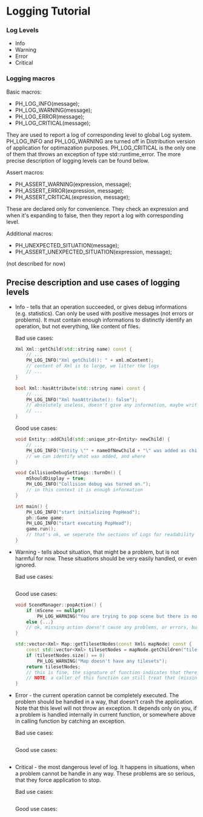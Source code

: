 # Logging Tutorial

### Log Levels
- Info
- Warning
- Error
- Critical

### Logging macros

Basic macros:
- PH_LOG_INFO(message);
- PH_LOG_WARNING(message);
- PH_LOG_ERROR(message);
- PH_LOG_CRITICAL(message);

They are used to report a log of corresponding level to global Log system. PH_LOG_INFO and PH_LOG_WARNING are turned off in Distribution version of application for optimazation purposes. PH_LOG_CRITICAL is the only one of them that throws an exception of type std::runtime_error. The more precise description of logging levels can be found below.

Assert macros:
- PH_ASSERT_WARNING(expression, message);
- PH_ASSERT_ERROR(expression, message);
- PH_ASSERT_CRITICAL(expression, message);

These are declared only for convenience. They check an expression and when it's expanding to false, then they report a log with corresponding level.

Additional macros:
- PH_UNEXPECTED_SITUATION(message);
- PH_ASSERT_UNEXPECTED_SITUATION(expression, message);

(not described for now)

## Precise description and use cases of logging levels
- Info - tells that an operation succeeded, or gives debug informations (e.g. statistics). Can only be used with positive messages (not errors or problems). It must contain enough informations to distinctly identify an operation, but not everything, like content of files.
	
    Bad use cases:
	```cpp
    Xml Xml::getChild(std::string name) const {
        // ...
        PH_LOG_INFO("Xml getChild(): " + xml.mContent);  
        // content of Xml is to large, we litter the logs
        // ...
    }
    
    bool Xml::hasAttribute(std::string name) const {
        // ...
        PH_LOG_INFO("Xml hasAttribute(): false");
        // absolutely useless, doesn't give any information, maybe write tag's and attibute's names?
        // ...
    }
    ```
	Good use cases:
	```cpp
    void Entity::addChild(std::unique_ptr<Entity> newChild) {
        // ...
        PH_LOG_INFO("Entity \"" + nameOfNewChild + "\" was added as child of the \"" + mName + "\"");
        // we can identify what was added, and where
    }

    void CollisionDebugSettings::turnOn() {
        mShouldDisplay = true;
        PH_LOG_INFO("Collision debug was turned on.");
        // in this context it is enough information
    }
    
    int main() {
        PH_LOG_INFO("start initializing PopHead");
        ph::Game game;
        PH_LOG_INFO("start executing PopHead");
        game.run();
        // that's ok, we seperate the sections of Logs for readability
    }
    ```

- Warning - tells about situation, that might be a problem, but is not harmful for now. These situations should be very easily handled, or even ignored.
	
    Bad use cases:
	```cpp
    ```
	Good use cases:
	```cpp
    void SceneManager::popAction() {
        if (mScene == nullptr)
            PH_LOG_WARNING("You are trying to pop scene but there is no scene to pop.");
        else {...}
        // ok, missing action doesn't cause any problems, or errors, but it's not good idea to call this function for no reason
    }

    std::vector<Xml> Map::getTilesetNodes(const Xml& mapNode) const {
        const std::vector<Xml> tilesetNodes = mapNode.getChildren("tileset");
        if (tilesetNodes.size() == 0)
            PH_LOG_WARNING("Map doesn't have any tilesets");
        return tilesetNodes;
        // this is fine, the signature of function indicates that there SHOULD be some tileset nodes, but that's not a problem, if there aren't any
        // NOTE: a caller of this function can still treat that (missing tilesets) as serious problem, and use Error, or even Critical, but in this exact context it would be too much of assumption
    }
    ```

- Error - the current operation cannot be completely executed. The problem should be handled in a way, that doesn't crash the application. Note that this level will not throw an exception. It depends only on you, if a problem is handled internally in current function, or somewhere above in calling function by catching an exception.
	
    Bad use cases:
	```cpp
    ```
	Good use cases:
	```cpp
    ```

- Critical - the most dangerous level of log. It happens in situations, when a problem cannot be handle in any way. These problems are so serious, that they force application to stop.
	
    Bad use cases:
	```cpp
    ```
	Good use cases:
	```cpp
    ```
